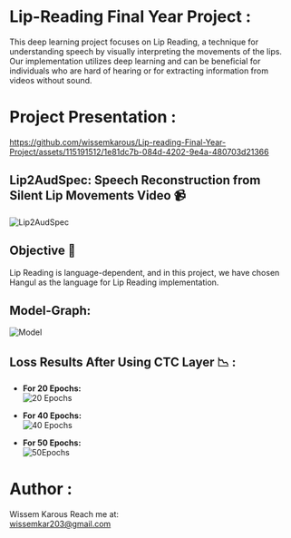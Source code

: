 # Lip-Reading Final Year Project :

This deep learning project focuses on Lip Reading, a technique for understanding speech by visually interpreting the movements of the lips.  Our implementation utilizes deep learning and can be beneficial for individuals who are hard of hearing or for extracting information from videos without sound.
# Project Presentation :
https://github.com/wissemkarous/Lip-reading-Final-Year-Project/assets/115191512/1e81dc7b-084d-4202-9e4a-480703d21366 
 

## Lip2AudSpec: Speech Reconstruction from Silent Lip Movements Video 📹
![Lip2AudSpec](https://github.com/wissemkarous/Lip-readingPFA/assets/115191512/b1a8a17b-da29-4424-9e5c-b3f51dd07a27)

## Objective 🎯
Lip Reading is language-dependent, and in this project, we have chosen Hangul as the language for Lip Reading implementation.

## Model-Graph: 
![Model](https://github.com/wissemkarous/Lip-reading-Final-Year-Project/assets/115191512/f5c87939-e3cc-407a-aa82-63bd553b8f4d)

## Loss Results After Using CTC Layer 📉 : 
- **For 20 Epochs:** <br>
  ![20 Epochs](https://github.com/wissemkarous/Lip-reading-Final-Year-Project/assets/115191512/7f546150-bac9-4ac2-aa03-2a06a7cbc9d3)

- **For 40 Epochs:** <br>
  ![40 Epochs](https://github.com/wissemkarous/Lip-reading-Final-Year-Project/assets/115191512/6c5282e6-7276-4a27-8ece-fa31c3c5a576)
- **For 50 Epochs:** <br>
  ![50Epochs](https://github.com/wissemkarous/Lip-reading-Final-Year-Project/assets/115191512/cd822cd9-95a0-4c56-b06d-9a0fd3b3b17e)

# Author  :
Wissem Karous 
Reach me at: <br>
wissemkar203@gmail.com

